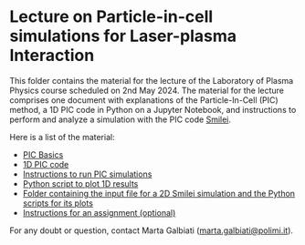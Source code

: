 # Lecture on Particle-in-cell simulations for Laser-plasma Interaction
This folder contains the material for the lecture of the Laboratory of Plasma Physics course scheduled on 2nd May 2024. The material for the lecture comprises one document with explanations of the Particle-In-Cell (PIC) method, a 1D PIC code in Python on a Jupyter Notebook, and instructions to perform and analyze a simulation with the PIC code [Smilei](https://smileipic.github.io/Smilei/).

 Here is a list of the material:
* [PIC Basics](./PIC_basics.md)
* [1D PIC code](./1DPIC.ipynb)
* [Instructions to run PIC simulations](./PIC_instructions.md)
* [Python script to plot 1D results](./plot.py)
* [Folder containing the input file for a 2D Smilei simulation and the Python scripts for its plots](./2D)
* [Instructions for an assignment (optional)](./Assignment.md)
  
For any doubt or question, contact Marta Galbiati ([marta.galbiati@polimi.it](marta.galbiati@polimi.it)).
